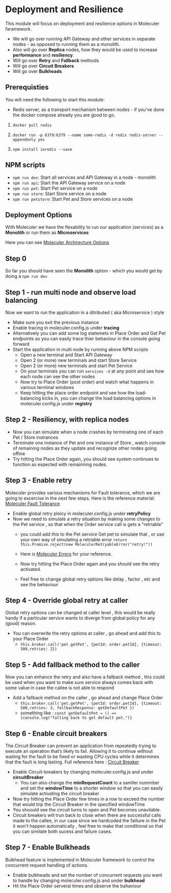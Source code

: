 # Deployment and Resilience

This module will focus on deployment and resilience options in Moleculer faramework.
- We will go over running API Gateway and other services in separate nodes - as opposed to running them as a monolith.
- Also will go over **Replica** nodes, how they would be used to increase **performance** and **resiliency**.
- Will go over **Retry** and **Fallback** methods
- Will go over **Circuit Breakers** 
- Will go over **Bulkheads**  

## Prerequisties
You will need the following to start this module:
- Redis server, as a transport mechanism between nodes - if you've done the docker compose already you are good to go.
  
1. `docker pull redis`

2. `docker run -p 6379:6379 --name some-redis -d redis redis-server --appendonly yes`
  
3. `npm install ioredis --save`

## NPM scripts
- `npm run dev`: Start all services and API Gateway in a node - monolith 
- `npm run api`: Start the API Gateway service on a node 
- `npm run pet`: Start Pet service on a node 
- `npm run store`: Start Store service on a node 
- `npm run petstore`: Start Pet and Store services on a node  
  
## Deployment Options
With Moleculer we have the flexability to run our application (services) as a **Monolith** or run them as **Microservices** 

Here you can see [Moleculer Archirecture Options](https://moleculer.services/docs/0.14/clustering.html)

## Step 0 
So far you should have seen the **Monolith** option  - which you would get by doing a `npm run dev`

## Step 1 - run multi node and observe load balancing 
Now we want to run the application in a ditributed ( aka Microservice ) style 
- Make sure you exit the previous instance 
- Enable tracing in moleculer.config.js under **tracing**
- Alternatively you can add some log statemets in Place Order and Get Pet endpoints so you can easily trace thier behaviour in the console going forward
- Start the application in multi node by running above NPM scripts
  - Open a new terminal and Start API Gateway
  - Open 2 (or more) new terminals and start Store Service 
  - Open 2 (or more) new terminals and start Pet Service 
  - On your terminals you can run `services -d` at any point and see how each node can see the other nodes
  - Now try to Place Order (post order) and watch what happens in various terminal windows 
  - Keep hitting the place order endpoint and see how the load-balancing kicks in, you can change the load balancing options in moleculer.config.js under **registry**
  
## Step 2 - Resiliency, with replica nodes 
  - Now you can simulate when a node crashes by terminating one of each Pet / Store instrances
  - Terminate one instance of Pet and one instance of Store , watch console of remaining nodes as they update and recognize other nodes going offine 
  - Try hitting the Place Order again, you should see system continues to function as expected with remainning nodes.

## Step 3 - Enable retry 
Moleculer provides various mechanisms for Fault tolerance, which we are going to excercise in the next few steps. 
Here is the reference material: [Moleculer Fault Tolerance](https://moleculer.services/docs/0.13/fault-tolerance.html)

- Enable global retry ploicy in moleculer.config.js under **retryPolicy**
- Now we need to simulate a retry situation by making some changes to the Pet service , so that when the Order service call is gets a "retriable"
  - you could add this to the Pet service Get pet to simulate that , or use your own way of simulating a retriable error `return this.Promise.reject(new MoleculerRetryableError("retry!"))`
  
  - Here is [Moleculer Errors](https://moleculer.services/docs/0.12/errors.html#Base-error-classes) for your reference.
  - Now try hitting the Place Order again and you should see the retry activated.
  - Feel free to change global retry options like delay , factor , etc and see the behaviour 

## Step 4 - Override global retry at caller 
Global retry options can be changed at caller level , this would be really handy if a particular service wants to diverge from global policy for any (good) reason.

- You can overwrite the retry options at caller , go ahead and add this to your Place Order 
  - `this.broker.call('pet.getPet', {petId: order.petId}, {timeout: 500,retries: 2})`

## Step 5 - Add fallback method to the caller 
Now you can enhance the retry and also have a fallback method , this could be used when you want to make sure service always comes back with some value in case the callee is not able to respond 

- Add a fallback method on the caller , go ahead and change Place Order 
  - `this.broker.call('pet.getPet', {petId: order.petId}, {timeout: 500,retries: 3, fallbackResponse: getDefaultPet })`
  - something like : `const getDefaultPet = () => {console.log("falling back to get default pet.")}`

## Step 6 - Enable circuit breakers 
The Circuit Breaker can prevent an application from repeatedly trying to execute an operation that’s likely to fail. Allowing it to continue without waiting for the fault to be fixed or wasting CPU cycles while it determines that the fault is long lasting. Full reference here : [Circuit Breaker](https://moleculer.services/docs/0.13/fault-tolerance.html)

- Enable Circuit-breakers by changing moleculer.config.js and under **circuitBreaker**
  - You can also change the **minRequestCount** to a samller nummber  and set the **windowTime** to a shorter window so that you can easily simulate activating the circuit breaker 
- Now try hitting the Place Order few times in a row to exceed the number that would trip the Circuit Breaker in the specified windowTime 
- You shoould see the circuit turns to open and Pet becomes unavilable.
- Circuit breakers will trun back to close when there are successful calls made to the callee, in our case since we hardcoded the failiure in the Pet it won't happen automatically , feel free to make that conditional so that you can similate both sucess and failure cases.
  
## Step 7 - Enable Bulkheads 
Bulkhead feature is implemented in Moleculer framework to control the concurrent request handling of actions.

- Enable bulkheads and set the number of concurrent requests you want to handle by changing moleculer.config.js and under **bulkhead** 
- Hit the Place Order serveral times and observe the bahaviour 





